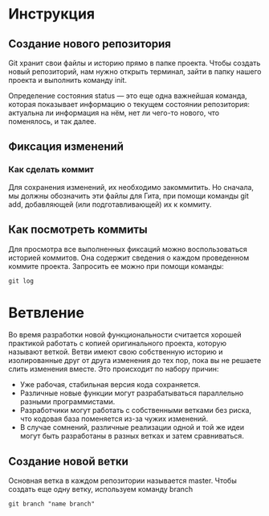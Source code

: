 # Инструкция

## Создание нового репозитория

Git хранит свои файлы и историю прямо в папке проекта. Чтобы создать новый репозиторий, нам нужно открыть терминал, зайти в папку нашего проекта и выполнить команду init.

Определение состояния
status — это еще одна важнейшая команда, которая показывает информацию о текущем состоянии репозитория: актуальна ли информация на нём, нет ли чего-то нового, что поменялось, и так далее.


## Фиксация изменений 

### Как сделать коммит

Для сохранения изменений, их необходимо закоммитить. Но сначала, мы должны обозначить эти файлы для Гита, при помощи команды git add, добавляющей (или подготавливающей) их к коммиту.

## Как посмотреть коммиты

Для просмотра все выполненных фиксаций можно воспользоваться историей коммитов. Она содержит сведения о каждом проведенном коммите проекта. Запросить ее можно при помощи команды:

` git log `

# Ветвление


Во время разработки новой функциональности считается хорошей практикой работать с копией оригинального проекта, которую называют веткой. Ветви имеют свою собственную историю и изолированные друг от друга изменения до тех пор, пока вы не решаете слить изменения вместе. Это происходит по набору причин:

- Уже рабочая, стабильная версия кода сохраняется.
- Различные новые функции могут разрабатываться параллельно разными программистами.
- Разработчики могут работать с собственными ветками без риска, что кодовая база поменяется из-за чужих изменений.
- В случае сомнений, различные реализации одной и той же идеи могут быть разработаны в разных ветках и затем сравниваться.

## Создание новой ветки

Основная ветка в каждом репозитории называется master. Чтобы создать еще одну ветку, используем команду branch

` git branch "name branch" `

